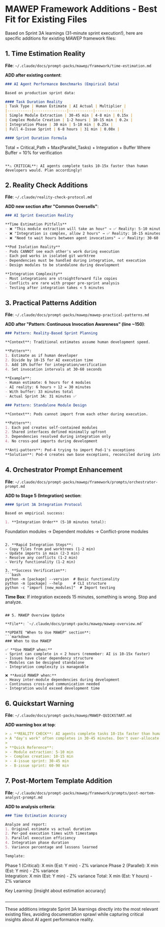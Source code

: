 # MAWEP Framework Additions - Best Fit for Existing Files

Based on Sprint 3A learnings (31-minute sprint execution!), here are specific additions for existing MAWEP framework files:

## 1. Time Estimation Reality

**File**: `~/.claude/docs/prompt-packs/mawep/framework/time-estimation.md`

**ADD after existing content**:
```markdown
### AI Agent Performance Benchmarks (Empirical Data)

Based on production sprint data:

#### Task Duration Reality
| Task Type | Human Estimate | AI Actual | Multiplier |
|-----------|---------------|-----------|------------|
| Simple Module Extraction | 30-45 min | 4-8 min | 0.15x |
| Complex Module Creation | 1-2 hours | 10-15 min | 0.2x |
| Integration Phase | 30 min | 5-10 min | 0.25x |
| Full 4-Issue Sprint | 6-8 hours | 31 min | 0.08x |

#### Sprint Duration Formula
```
Total = Critical_Path + Max(Parallel_Tasks) + Integration + Buffer
Where Buffer = 10% for verification
```

**⚠️ CRITICAL**: AI agents complete tasks 10-15x faster than human developers would. Plan accordingly!
```

## 2. Reality Check Additions

**File**: `~/.claude/reality-check-protocol.md`

**ADD new section after "Common Oversells"**:
```markdown
### AI Sprint Execution Reality

**Time Estimation Pitfalls**
- ❌ "This module extraction will take an hour" → ✅ Reality: 5-10 minutes
- ❌ "Integration is complex, allow 2 hours" → ✅ Reality: 10-15 minutes  
- ❌ "Need to wait hours between agent invocations" → ✅ Reality: 30-60 seconds

**Pod Isolation Reality**
- Pods CANNOT see each other's work during execution
- Each pod works in isolated git worktree
- Dependencies must be handled during integration, not execution
- Design modules to be standalone during development

**Integration Complexity**
- Most integrations are straightforward file copies
- Conflicts are rare with proper pre-sprint analysis
- Testing after integration takes < 5 minutes
```

## 3. Practical Patterns Addition

**File**: `~/.claude/docs/prompt-packs/mawep/mawep-practical-patterns.md`

**ADD after "Pattern: Continuous Invocation Awareness" (line ~150)**:
```markdown
### Pattern: Reality-Based Sprint Planning

**Context**: Traditional estimates assume human development speed.

**Pattern**: 
1. Estimate as if human developer
2. Divide by 10-15 for AI execution time
3. Add 10% buffer for integration/verification
4. Set invocation intervals at 30-60 seconds

**Example**:
- Human estimate: 6 hours for 4 modules
- AI reality: 6 hours ÷ 12 = 30 minutes
- With buffer: 33 minutes total
- Actual Sprint 3A: 31 minutes ✅

### Pattern: Standalone Module Design

**Context**: Pods cannot import from each other during execution.

**Pattern**:
1. Each pod creates self-contained modules
2. Shared interfaces defined minimally upfront
3. Dependencies resolved during integration only
4. No cross-pod imports during development

**Anti-pattern**: Pod-4 trying to import Pod-1's exceptions
**Solution**: Pod-4 creates own base exceptions, reconciled during integration
```

## 4. Orchestrator Prompt Enhancement

**File**: `~/.claude/docs/prompt-packs/mawep/framework/prompts/orchestrator-prompt.md`

**ADD to Stage 5 (Integration) section**:
```markdown
#### Sprint 3A Integration Protocol

Based on empirical success:

1. **Integration Order** (5-10 minutes total):
   ```
   Foundation modules → Dependent modules → Conflict-prone modules
   ```

2. **Rapid Integration Steps**:
   - Copy files from pod worktrees (1-2 min)
   - Update imports in main (2-3 min)
   - Resolve any conflicts (1-2 min)
   - Verify functionality (1-2 min)

3. **Success Verification**:
   ```bash
   python -m [package] --version  # Basic functionality
   python -m [package] --help     # CLI structure
   python -c "import [new_modules]"  # Import testing
   ```

**Time Box**: If integration exceeds 15 minutes, something is wrong. Stop and analyze.
```

## 5. MAWEP Overview Update

**File**: `~/.claude/docs/prompt-packs/mawep/mawep-overview.md`

**UPDATE "When to Use MAWEP" section**:
```markdown
### When to Use MAWEP

✅ **Use MAWEP when:**
- Sprint can complete in < 2 hours (remember: AI is 10-15x faster)
- Issues have clear dependency structure  
- Modules can be designed standalone
- Integration complexity is manageable

❌ **Avoid MAWEP when:**
- Heavy inter-module dependencies during development
- Continuous cross-pod communication needed
- Integration would exceed development time
```

## 6. Quickstart Warning

**File**: `~/.claude/docs/prompt-packs/mawep/MAWEP-QUICKSTART.md`

**ADD warning box at top**:
```markdown
> ⚠️ **REALITY CHECK**: AI agents complete tasks 10-15x faster than human estimates. 
> A "day's work" often completes in 30-45 minutes. Don't over-allocate time!
>
> **Quick Reference**:
> - Module extraction: 5-10 min
> - Complex creation: 10-15 min  
> - 4-issue sprint: 30-45 min
> - 8-issue sprint: 60-90 min
```

## 7. Post-Mortem Template Addition

**File**: `~/.claude/docs/prompt-packs/mawep/framework/prompts/post-mortem-analyst-prompt.md`

**ADD to analysis criteria**:
```markdown
### Time Estimation Accuracy

Analyze and report:
1. Original estimate vs actual duration
2. Per-pod execution times with timestamps
3. Parallel execution efficiency
4. Integration phase duration
5. Variance percentage and lessons learned

Template:
```
Phase 1 (Critical): X min (Est: Y min) - Z% variance
Phase 2 (Parallel): X min (Est: Y min) - Z% variance  
Integration: X min (Est: Y min) - Z% variance
Total: X min (Est: Y hours) - Z% variance

Key Learning: [insight about estimation accuracy]
```
```

---

These additions integrate Sprint 3A learnings directly into the most relevant existing files, avoiding documentation sprawl while capturing critical insights about AI agent performance reality.